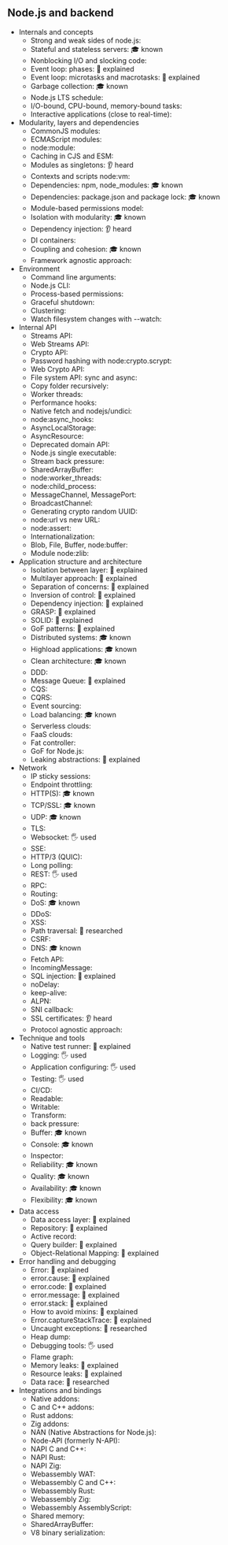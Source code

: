 
## Node.js and backend
- Internals and concepts
  - Strong and weak sides of node.js:
  - Stateful and stateless servers: 🎓 known
  - Nonblocking I/O and slocking code:
  - Event loop: phases: 🙋 explained
  - Event loop: microtasks and macrotasks: 🙋 explained
  - Garbage collection: 🎓 known
  - Node.js LTS schedule:
  - I/O-bound, CPU-bound, memory-bound tasks:
  - Interactive applications (close to real-time):
- Modularity, layers and dependencies
  - CommonJS modules:
  - ECMAScript modules:
  - node:module:
  - Caching in CJS and ESM:
  - Modules as singletons: 👂 heard
  - Contexts and scripts node:vm:
  - Dependencies: npm, node_modules: 🎓 known
  - Dependencies: package.json and package lock: 🎓 known
  - Module-based permissions model:
  - Isolation with modularity: 🎓 known
  - Dependency injection: 👂 heard
  - DI containers:
  - Coupling and cohesion: 🎓 known
  - Framework agnostic approach:
- Environment
  - Command line arguments:
  - Node.js CLI:
  - Process-based permissions:
  - Graceful shutdown:
  - Clustering:
  - Watch filesystem changes with --watch:
- Internal API
  - Streams API:
  - Web Streams API:
  - Crypto API:
  - Password hashing with node:crypto.scrypt:
  - Web Crypto API:
  - File system API: sync and async:
  - Copy folder recursively:
  - Worker threads:
  - Performance hooks:
  - Native fetch and nodejs/undici:
  - node:async_hooks:
  - AsyncLocalStorage:
  - AsyncResource:
  - Deprecated domain API:
  - Node.js single executable:
  - Stream back pressure:
  - SharedArrayBuffer:
  - node:worker_threads:
  - node:child_process:
  - MessageChannel, MessagePort:
  - BroadcastChannel:
  - Generating crypto random UUID:
  - node:url vs new URL:
  - node:assert:
  - Internationalization:
  - Blob, File, Buffer, node:buffer:
  - Module node:zlib:
- Application structure and architecture
  - Isolation between layer: 🙋 explained
  - Multilayer approach: 🙋 explained
  - Separation of concerns: 🙋 explained
  - Inversion of control: 🙋 explained
  - Dependency injection: 🙋 explained
  - GRASP: 🙋 explained
  - SOLID: 🙋 explained
  - GoF patterns: 🙋 explained
  - Distributed systems: 🎓 known
  - Highload applications: 🎓 known
  - Clean architecture: 🎓 known
  - DDD:
  - Message Queue: 🙋 explained
  - CQS:
  - CQRS:
  - Event sourcing:
  - Load balancing: 🎓 known
  - Serverless clouds:
  - FaaS clouds:
  - Fat controller:
  - GoF for Node.js:
  - Leaking abstractions: 🙋 explained
- Network
  - IP sticky sessions:
  - Endpoint throttling:
  - HTTP(S): 🎓 known
  - TCP/SSL: 🎓 known
  - UDP: 🎓 known
  - TLS:
  - Websocket: 🖐️ used
  - SSE:
  - HTTP/3 (QUIC):
  - Long polling:
  - REST: 🖐️ used
  - RPC:
  - Routing:
  - DoS: 🎓 known
  - DDoS:
  - XSS:
  - Path traversal: 🔬 researched
  - CSRF:
  - DNS: 🎓 known
  - Fetch API:
  - IncomingMessage:
  - SQL injection: 🙋 explained
  - noDelay:
  - keep-alive:
  - ALPN:
  - SNI callback:
  - SSL certificates: 👂 heard
  - Protocol agnostic approach:
- Technique and tools
  - Native test runner: 🙋 explained
  - Logging: 🖐️ used
  - Application configuring: 🖐️ used
  - Testing: 🖐️ used
  - CI/CD:
  - Readable:
  - Writable:
  - Transform:
  - back pressure:
  - Buffer: 🎓 known
  - Console: 🎓 known
  - Inspector:
  - Reliability: 🎓 known
  - Quality: 🎓 known
  - Availability: 🎓 known
  - Flexibility: 🎓 known
- Data access
  - Data access layer: 🙋 explained
  - Repository: 🙋 explained
  - Active record:
  - Query builder: 🙋 explained
  - Object-Relational Mapping: 🙋 explained
- Error handling and debugging
  - Error: 🙋 explained
  - error.cause: 🙋 explained
  - error.code: 🙋 explained
  - error.message: 🙋 explained
  - error.stack: 🙋 explained
  - How to avoid mixins: 🙋 explained
  - Error.captureStackTrace: 🙋 explained
  - Uncaught exceptions: 🔬 researched
  - Heap dump:
  - Debugging tools: 🖐️ used
  - Flame graph:
  - Memory leaks: 🙋 explained
  - Resource leaks: 🙋 explained
  - Data race: 🔬 researched
- Integrations and bindings
  - Native addons:
  - C and C++ addons:
  - Rust addons:
  - Zig addons:
  - NAN (Native Abstractions for Node.js):
  - Node-API (formerly N-API):
  - NAPI C and C++:
  - NAPI Rust:
  - NAPI Zig:
  - Webassembly WAT:
  - Webassembly C and C++:
  - Webassembly Rust:
  - Webassembly Zig:
  - Webassembly AssemblyScript:
  - Shared memory:
  - SharedArrayBuffer:
  - V8 binary serialization: